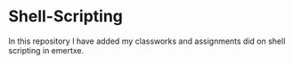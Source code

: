 # Shell-Scripting
In this repository I have added my classworks and assignments did on shell scripting in emertxe.
